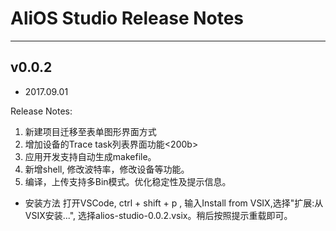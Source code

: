 # AliOS Studio Release Notes

---

## v0.0.2

* 2017.09.01

Release Notes:

1. 新建项目迁移至表单图形界面方式
2. 增加设备的Trace task列表界面功能<200b>
3. 应用开发支持自动生成makefile。
4. 新增shell, 修改波特率，修改设备等功能。
5. 编译，上传支持多Bin模式。优化稳定性及提示信息。

* 安装方法 打开VSCode, ctrl + shift + p , 输入Install from VSIX,选择"扩展:从VSIX安装...", 选择alios-studio-0.0.2.vsix。稍后按照提示重载即可。

